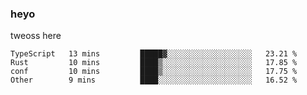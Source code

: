 ### heyo
tweoss here

<!--START_SECTION:waka-->

```text
TypeScript   13 mins         █████▓░░░░░░░░░░░░░░░░░░░   23.21 %
Rust         10 mins         ████▒░░░░░░░░░░░░░░░░░░░░   17.85 %
conf         10 mins         ████▒░░░░░░░░░░░░░░░░░░░░   17.75 %
Other        9 mins          ████░░░░░░░░░░░░░░░░░░░░░   16.52 %
```

<!--END_SECTION:waka-->

<!--
**Tweoss/tweoss** is a ✨ _special_ ✨ repository because its `README.md` (this file) appears on your GitHub profile.

Here are some ideas to get you started:

- 🔭 I’m currently working on ...
- 🌱 I’m currently learning ...
- 👯 I’m looking to collaborate on ...
- 🤔 I’m looking for help with ...
- 💬 Ask me about ...
- 📫 How to reach me: ...
- 😄 Pronouns: ...
- ⚡ Fun fact: ...
-->
